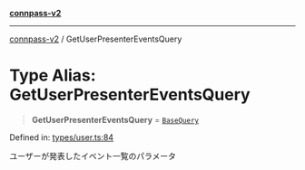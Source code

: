 [**connpass-v2**](../README.md)

***

[connpass-v2](../globals.md) / GetUserPresenterEventsQuery

# Type Alias: GetUserPresenterEventsQuery

> **GetUserPresenterEventsQuery** = [`BaseQuery`](BaseQuery.md)

Defined in: [types/user.ts:84](https://github.com/ryohidaka/node-connpass/blob/667a81904c823d7acdccd711ac157ba06085425b/src/types/user.ts#L84)

ユーザーが発表したイベント一覧のパラメータ
